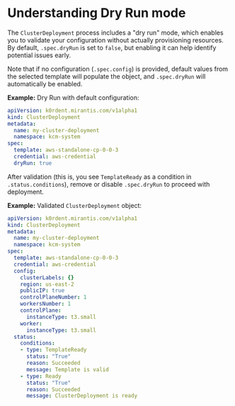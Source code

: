 # Understanding Dry Run mode

The `ClusterDeployment` process includes a "dry run" mode, which enables you to validate your configuration without actually provisioning resources. By default, `.spec.dryRun` is set to `false`, but enabling it can help identify potential issues early.

Note that if no configuration (`.spec.config`) is provided, default values from the selected template will populate the object, and `.spec.dryRun` will automatically be enabled.

**Example:** Dry Run with default configuration:

```yaml
apiVersion: k0rdent.mirantis.com/v1alpha1
kind: ClusterDeployment
metadata:
  name: my-cluster-deployment
  namespace: kcm-system
spec:
  template: aws-standalone-cp-0-0-3
  credential: aws-credential
  dryRun: true
```

After validation (this is, you see `TemplateReady` as a condition in `.status.conditions`), remove or disable `.spec.dryRun` to proceed with deployment.

**Example:** Validated `ClusterDeployment` object:

```yaml
apiVersion: k0rdent.mirantis.com/v1alpha1
kind: ClusterDeployment
metadata:
  name: my-cluster-deployment
  namespace: kcm-system
spec:
  template: aws-standalone-cp-0-0-3
  credential: aws-credential
  config:
    clusterLabels: {}
    region: us-east-2
    publicIP: true
    controlPlaneNumber: 1
    workersNumber: 1
    controlPlane:
      instanceType: t3.small
    worker:
      instanceType: t3.small
  status:
    conditions:
    - type: TemplateReady
      status: "True"
      reason: Succeeded
      message: Template is valid
    - type: Ready
      status: "True"
      reason: Succeeded
      message: ClusterDeployment is ready
```